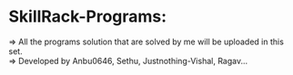 # SkillRack-Programs:
=> All the programs solution that are solved by me will be uploaded in this set.
\
=> Developed by Anbu0646, Sethu, Justnothing-Vishal, Ragav... 
